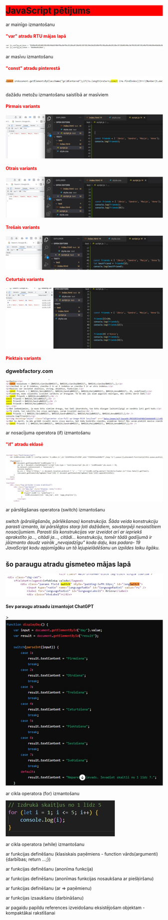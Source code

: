 <!DOCTYPE html>
<html>
<head>

</head>
<body>

<h1 style="background-color:rgb(255, 0, 0);">JavaScript pētijums</h1>
<p>ar mainīgo izmantošanu</p>
<h4 style="color:red;">"var" atradu RTU mājas lapā</h4>
<img src="var.jpg" >

<p>ar masīvu izmantošanu</p>
<h4 style="color:red;">"const" atradu pinterestā</h4>
<img src="const.jpg">

<p>dažādu metožu izmantošanu saistībā ar masīviem</p>
<h4 style="color:red;">Pirmais variants </h4>
<img src="pirma.jpg">

<h4 style="color:red;">Otrais variants </h4>
<img src="otrais.jpg">

<h4 style="color:red;">Trešais variants </h4>
<img src="tresa.jpg">

<h4 style="color:red;">Ceturtais variants </h4>
<img src="ceturta.jpg">

<h4 style="color:red;">Piektais variants </h4>
<h3>dgwebfactory.com</h3>
<img src="piektais.jpg">

<p>ar nosacījuma operatora (if) izmantošanu</p>
<h4 style="color:red;">"if" atradu eklasē</h4>
<img src="if.jpg">

<p>ar pārslēgšanas operatora (switch) izmantošanu</p>
<h6>switch (pārslēgšanās, pārlēkšanas) konstrukcija. Šāda veida konstrukciju parasti izmanto, lai pārslēgtos starp ļoti dažādiem, savstarpēji nesaistītiem nosacījumiem. Parasti šīs konstrukcijas var izveidot arī ar iepriekš aprakstīto ja…, citādi ja…, citādi… konstrukciju, tomēr tādā gadījumā ir jāizmanto daudz vairāk „nevajadzīgu” koda daļu, kas padara- 19 JavaScript kodu apjomīgāku un tā lejupielādēšanu un izpildes laiku ilgāku.</h6>
<h2>šo paraugu atradu gismeteo mājas lapā</h2>
<img src="switch.jpg">
<h4>Sev paraugu atraadu izmantojot ChatGPT</h4>>
<img src="switch paraugs.jpg">

<p>ar cikla operatora (for) izmantošanu</p>
<img src="MājasDarbi/JPG/Cikla operators (for).jpg">

<p>ar cikla operatora (while) izmantošanu</p>
<p>ar funkcijas definēšanu (klasiskais paņēmiens - function vārds(argumenti) {darbības; return ...;})</p>
<p>ar funkcijas definēšanu (anonīma funkcija)</p>
<p>ar funkcijas definēšanu (anonīmas funkcijas nosaukšana ar piešķiršanu)</p>
<p>ar funkcijas definēšanu (ar => paņēmienu)</p>
<p>ar funkcijas izsaukšanu (darbināšanu)</p>
<p>ar pagaidu papildu references izveidošanu eksistējošam objektam - kompaktākai rakstīšanai </p>

</body>
</html>